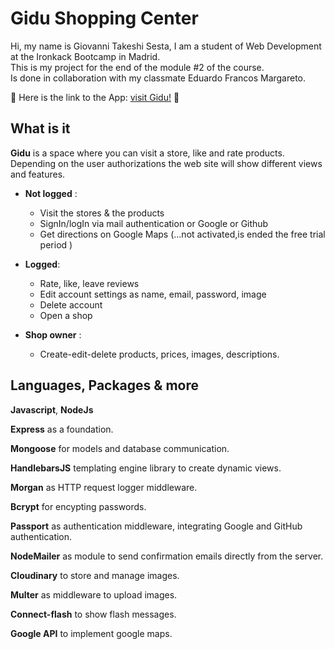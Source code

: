 # Gidu Shopping Center

Hi, my name is Giovanni Takeshi Sesta, I am a student of Web Development at the Ironkack Bootcamp in Madrid.   
This is my project for the end of the module #2 of the course.    
Is done in collaboration with my classmate Eduardo Francos Margareto.

:rocket:	Here is the link to the App: [visit Gidu!](https://gidu.onrender.com/)  :rocket:	
## What is it
**Gidu** is a space where you can visit a store, like and rate products.   
Depending on the user authorizations the web site will show different views and features.

- **Not logged** : 
  - Visit the stores & the products
  - SignIn/logIn via mail authentication or Google or Github
  - Get directions on Google Maps (...not activated,is ended the free trial period )
- **Logged**: 
  - Rate, like, leave reviews
  - Edit account settings as name, email, password, image
  - Delete account
  - Open a shop

- **Shop owner** :
  - Create-edit-delete products, prices, images, descriptions.

## Languages, Packages & more
**Javascript**, **NodeJs** 

**Express** as a foundation.  

**Mongoose** for models and database communication.  

**HandlebarsJS** templating engine library to create dynamic views.  

**Morgan** as HTTP request logger middleware.  

**Bcrypt** for encypting passwords.  

**Passport** as authentication middleware, integrating Google and GitHub authentication.  

**NodeMailer** as module to send confirmation emails directly from the server.  

**Cloudinary** to store and manage images.  

**Multer** as middleware to upload images.     

**Connect-flash** to show flash messages.  

**Google API** to implement google maps.  
